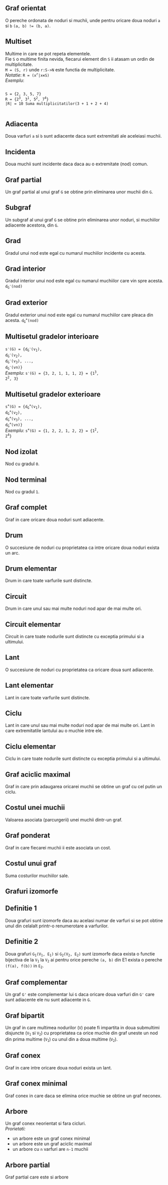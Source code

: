 ## Graf orientat
O pereche ordonata de noduri si muchii,
unde pentru oricare doua noduri `a` si `b` `(a, b) != (b, a)`.

## Multiset
Multime in care se pot repeta elementele.<br/>
Fie `S` o multime finita nevida, fiecarui element din `S` ii atasam un ordin de multiplicitate.<br/>
`M = (S, r)` unde `r:S->N` este functia de multiplicitate.<br/>
_Notatie_: <code>R = (x<sup>r</sup>|x∊S)</code><br/>
_Exemplu_:
<pre>
<code>
S = {2, 3, 5, 7}
R = {2<sup>3</sup>, 3<sup>1</sup>, 5<sup>2</sup>, 7<sup>4</sup>}
|R| = 10 Suma multiplicitatilor(3 + 1 + 2 + 4)
</code>
</pre>
## Adiacenta
Doua varfuri `a` si `b` sunt adiacente daca
sunt extremitati ale aceleiasi muchii.

## Incidenta
Doua muchii sunt incidente daca daca au
o extremitate (nod) comun.

## Graf partial
Un graf partial al unui graf `G` se obtine
prin eliminarea unor muchii din `G`.

## Subgraf
Un subgraf al unui graf `G` se obtine prin
eliminarea unor noduri, si muchiilor adiacente acestora,
din `G`.

## Grad
Gradul unui nod este egal cu numarul muchiilor
incidente cu acesta.

## Grad interior
Gradul interior unui nod este egal cu 
numarul muchiilor care vin spre acesta. <code>d<sub>G</sub><sup>-</sup>(nod)</code>

## Grad exterior
Gradul exterior unui nod este egal cu
numarul muchiilor care pleaca din acesta. <code>d<sub>G</sub><sup>+</sup>(nod)</code>


## Multisetul gradelor interioare
<code>s<sup>-</sup>(G) = {d<sub>G</sub><sup>-</sup>(v<sub>1</sub>), d<sub>G</sub><sup>-</sup>(v<sub>2</sub>), d<sub>G</sub><sup>-</sup>(v<sub>3</sub>), ..., d<sub>G</sub><sup>-</sup>(vn)}</code><br/>
_Exemplu_:
<code>s<sup>-</sup>(G) = {3, 2, 1, 1, 1, 2} = {1<sup>3</sup>, 2<sup>2</sup>, 3}</code>

## Multisetul gradelor exterioare
<code>s<sup>+</sup>(G) = {d<sub>G</sub><sup>+</sup>(v<sub>1</sub>), d<sub>G</sub><sup>+</sup>(v<sub>2</sub>), d<sub>G</sub><sup>+</sup>(v<sub>3</sub>), ..., d<sub>G</sub><sup>+</sup>(vn)}</code><br/>
_Exemplu_:
<code>s<sup>+</sup>(G) = {1, 2, 2, 1, 2, 2} = {1<sup>2</sup>, 2<sup>4</sup>}</code>

## Nod izolat
Nod cu gradul `0`.

## Nod terminal
Nod cu gradul `1`.

## Graf complet
Graf in care oricare doua noduri sunt
adiacente.

## Drum
O succesiune de noduri cu proprietatea ca intre oricare
doua noduri exista un arc.

## Drum elementar
Drum in care toate varfurile sunt distincte.

## Circuit
Drum in care unul sau mai multe noduri nod apar
de mai multe ori.

## Circuit elementar
Circuit in care toate nodurile sunt distincte
cu exceptia primului si a ultimului.

## Lant
O succesiune de noduri cu proprietatea ca oricare
doua sunt adiacente.

## Lant elementar
Lant in care toate varfurile sunt distincte.

## Ciclu
Lant in care unul sau mai multe noduri nod apar
de mai multe ori. Lant in care extremitatile lantului
au o muchie intre ele.

## Ciclu elementar
Ciclu in care toate nodurile sunt distincte
cu exceptia primului si a ultimului.

## Graf aciclic maximal
Graf in care prin adaugarea oricarei
muchii se obtine un graf cu cel putin un ciclu.

## Costul unei muchii
Valoarea asociata (parcurgerii)
unei muchii dintr-un graf.

## Graf ponderat
Graf in care fiecarei muchii ii este 
asociata un cost.

## Costul unui graf
Suma costurilor muchiilor sale.

## Grafuri izomorfe

## Definitie 1
Doua grafuri sunt izomorfe daca
au acelasi numar de varfuri si se pot obtine unul din
celalalt printr-o renumerotare a varfurilor.

## Definitie 2
Doua grafuri <code>G<sub>1</sub>(V<sub>1</sub>, E<sub>1</sub>)</code> si <code>G<sub>2</sub>(V<sub>2</sub>, E<sub>2</sub>)</code>
sunt izomorfe daca exista o functie bijectiva de la <code>V<sub>1</sub></code>
la <code>V<sub>2</sub></code> ai pentru orice pereche `(a, b)` din E1 exista o 
pereche `(f(a), f(b))` in <code>E<sub>2</sub></code>.

## Graf complementar
Un graf `G'` este complementar lui `G`
daca oricare doua varfuri din `G'` care sunt adiacente
ele nu sunt adiacente in `G`.

## Graf bipartit
Un graf in care multimea nodurilor (`V`)
poate fi impartita in doua submultimi disjuncte 
(<code>V<sub>1</sub></code> si <code>V<sub>2</sub></code>) cu proprietatea ca orice muchie din graf 
uneste un nod din prima multime (<code>V<sub>1</sub></code>) cu unul din a
doua multime (<code>V<sub>2</sub></code>).

## Graf conex
Graf in care intre oricare doua noduri
exista un lant.

## Graf conex minimal
Graf conex in care daca se
elimina orice muchie se obtine un graf neconex.

## Arbore
Un graf conex neorientat si fara cicluri.<br/>
_Prorietati:_
- un arbore este un graf conex minimal
- un arbore este un graf aciclic maximal
- un arbore cu `n` varfuri are `n-1` muchii

## Arbore partial
Graf partial care este si arbore
